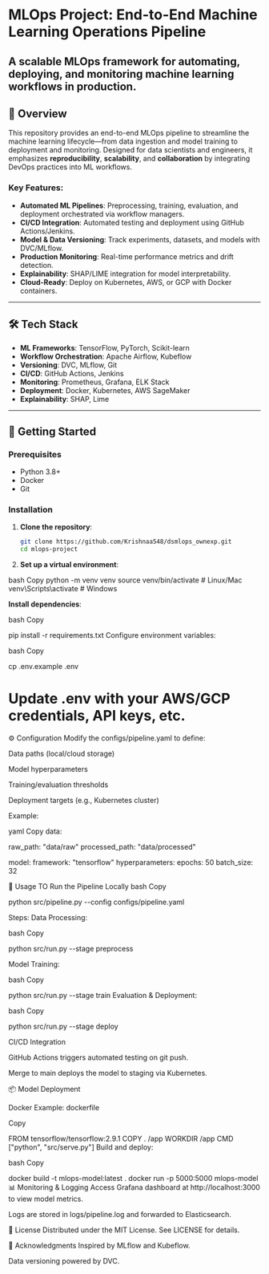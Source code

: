 # MLOps Project: End-to-End Machine Learning Operations Pipeline

A scalable MLOps framework for automating, deploying, and monitoring machine learning workflows in production.
---
## 📖 Overview

This repository provides an end-to-end MLOps pipeline to streamline the machine learning lifecycle—from data ingestion and model training to deployment and monitoring. Designed for data scientists and engineers, it emphasizes **reproducibility**, **scalability**, and **collaboration** by integrating DevOps practices into ML workflows.

### Key Features:
- **Automated ML Pipelines**: Preprocessing, training, evaluation, and deployment orchestrated via workflow managers.
- **CI/CD Integration**: Automated testing and deployment using GitHub Actions/Jenkins.
- **Model & Data Versioning**: Track experiments, datasets, and models with DVC/MLflow.
- **Production Monitoring**: Real-time performance metrics and drift detection.
- **Explainability**: SHAP/LIME integration for model interpretability.
- **Cloud-Ready**: Deploy on Kubernetes, AWS, or GCP with Docker containers.

---

## 🛠️ Tech Stack

- **ML Frameworks**: TensorFlow, PyTorch, Scikit-learn
- **Workflow Orchestration**: Apache Airflow, Kubeflow
- **Versioning**: DVC, MLflow, Git
- **CI/CD**: GitHub Actions, Jenkins
- **Monitoring**: Prometheus, Grafana, ELK Stack
- **Deployment**: Docker, Kubernetes, AWS SageMaker
- **Explainability**: SHAP, Lime

---

## 🚀 Getting Started

### Prerequisites
- Python 3.8+
- Docker
- Git

### Installation

1. **Clone the repository**:
   ```bash
   git clone https://github.com/Krishnaa548/dsmlops_ownexp.git
   cd mlops-project

2. **Set up a virtual environment**:

bash
Copy
python -m venv venv
source venv/bin/activate  # Linux/Mac
venv\Scripts\activate     # Windows

**Install dependencies**:

bash
Copy

pip install -r requirements.txt
Configure environment variables:

bash
Copy

cp .env.example .env

# Update .env with your AWS/GCP credentials, API keys, etc.

⚙️ Configuration
Modify the configs/pipeline.yaml to define:

Data paths (local/cloud storage)

Model hyperparameters

Training/evaluation thresholds

Deployment targets (e.g., Kubernetes cluster)

Example:

yaml
Copy
data:

  raw_path: "data/raw"
  processed_path: "data/processed"
  
model:
  framework: "tensorflow"
  hyperparameters:
    epochs: 50
    batch_size: 32
    
    
🧪 Usage
TO Run the Pipeline Locally
bash
Copy

python src/pipeline.py --config configs/pipeline.yaml

Steps:
Data Processing:

bash
Copy

python src/run.py --stage preprocess

Model Training:

bash
Copy

python src/run.py --stage train
Evaluation & Deployment:

bash
Copy

python src/run.py --stage deploy

CI/CD Integration

GitHub Actions triggers automated testing on git push.

Merge to main deploys the model to staging via Kubernetes.

📦 Model Deployment

Docker Example:
dockerfile

Copy

FROM tensorflow/tensorflow:2.9.1
COPY . /app
WORKDIR /app
CMD ["python", "src/serve.py"]
Build and deploy:

bash
Copy

docker build -t mlops-model:latest .
docker run -p 5000:5000 mlops-model
📊 Monitoring & Logging
Access Grafana dashboard at http://localhost:3000 to view model metrics.

Logs are stored in logs/pipeline.log and forwarded to Elasticsearch.


📜 License
Distributed under the MIT License. See LICENSE for details.

🙏 Acknowledgments
Inspired by MLflow and Kubeflow.

Data versioning powered by DVC.
